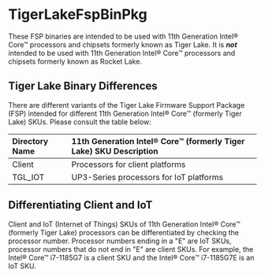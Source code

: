 # TigerLakeFspBinPkg
These FSP binaries are intended to be used with 11th Generation Intel® Core™ processors and chipsets formerly known as Tiger Lake. It is ***not*** intended to be used with 11th Generation Intel® Core™ processors and chipsets formerly known as Rocket Lake.

## Tiger Lake Binary Differences
There are different variants of the Tiger Lake Firmware Support Package (FSP) intended for different 11th Generation Intel® Core™ (formerly Tiger Lake) SKUs. Please consult the table below:

Directory Name | 11th Generation Intel® Core™ (formerly Tiger Lake) SKU Description
:------------- | :-------------------------
Client | Processors for client platforms
TGL_IOT | UP3-Series processors for IoT platforms

## Differentiating Client and IoT

Client and IoT (Internet of Things) SKUs of 11th Generation Intel® Core™ (formerly Tiger Lake) processors can be differentiated by checking the processor number. Processor numbers ending in a "E" are IoT SKUs, processor numbers that do not end in "E" are client SKUs. For example, the Intel® Core™ i7-1185G7 is a client SKU and the Intel® Core™ i7-1185G7E is an IoT SKU.
